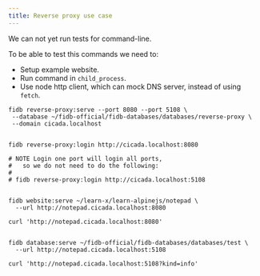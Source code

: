 ```yaml
---
title: Reverse proxy use case
---
```


We can not yet run tests for command-line.

To be able to test this commands we need to:

- Setup example website.
- Run command in `child_process`.
- Use node http client, which can mock DNS server,
  instead of using `fetch`.

```
fidb reverse-proxy:serve --port 8080 --port 5108 \
 --database ~/fidb-official/fidb-databases/databases/reverse-proxy \
 --domain cicada.localhost


fidb reverse-proxy:login http://cicada.localhost:8080

# NOTE Login one port will login all ports,
#   so we do not need to do the following:
#
# fidb reverse-proxy:login http://cicada.localhost:5108


fidb website:serve ~/learn-x/learn-alpinejs/notepad \
  --url http://notepad.cicada.localhost:8080

curl 'http://notepad.cicada.localhost:8080'


fidb database:serve ~/fidb-official/fidb-databases/databases/test \
  --url http://notepad.cicada.localhost:5108

curl 'http://notepad.cicada.localhost:5108?kind=info'
```
